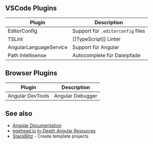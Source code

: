 ## VSCode Plugins

| Plugin                 | Description                       |
| ---------------------- | --------------------------------- |
| EditorConfig           | Support für `.editorconfig` files |
| TSLint                 | [[TypeScript]] Linter             |
| AngularLanguageService | Support für Angular               |
| Path Intellisense      | Autocomplete für Dateipfade       |

## Browser Plugins

| Plugin           | Description      |
| ---------------- | ---------------- |
| Angular DevTools | Angular Debugger |

## See also

- [Angular Documentation](https://angular.io/docs)
- [egghead.io](https://egghead.io) [In-Depth Angular Resources](https://egghead.io/q/angular)
- [StackBlitz](https://stackblitz.com/) - Create template projects